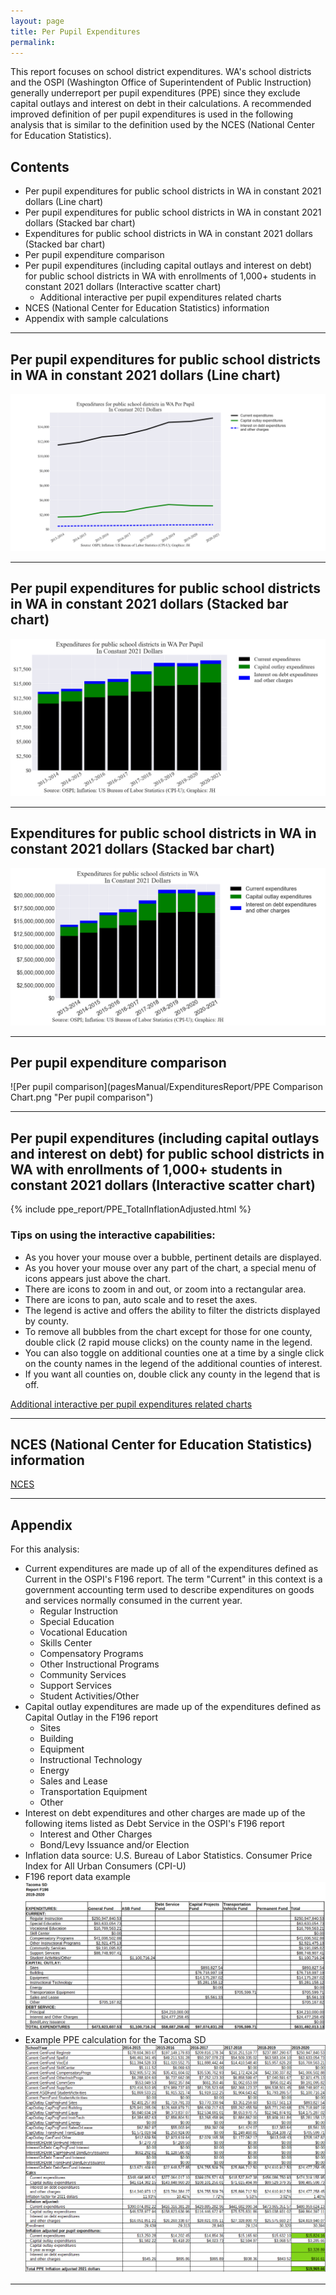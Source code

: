```yaml
---
layout: page
title: Per Pupil Expenditures
permalink:
---
```


This report focuses on school district expenditures. WA's school districts and the OSPI (Washington Office of Superintendent of Public Instruction) generally underreport per pupil expenditures (PPE) since they exclude 
capital outlays and interest on debt in their calculations. A recommended improved definition of per pupil expenditures is used in the following analysis 
that is similar to the definition used by the NCES (National Center for Education Statistics).


## Contents
- Per pupil expenditures for public school districts in WA in constant 2021 dollars (Line chart)
- Per pupil expenditures for public school districts in WA in constant 2021 dollars (Stacked bar chart)
- Expenditures for public school districts in WA in constant 2021 dollars (Stacked bar chart)
- Per pupil expenditure comparison
- Per pupil expenditures (including capital outlays and interest on debt) for public school districts in WA with enrollments of 1,000+ students in constant 2021 dollars (Interactive scatter chart)
    - Additional interactive per pupil expenditures related charts
- NCES (National Center for Education Statistics) information
- Appendix with sample calculations

___

## Per pupil expenditures for public school districts in WA in constant 2021 dollars (Line chart)

![Expenditures line chart](pagesManual/ExpendituresReport/SpendForStatePerPupilInflationAdjustedLine.png "Expenditures line chart")

___

## Per pupil expenditures for public school districts in WA in constant 2021 dollars (Stacked bar chart)

![Expenditures stacked bar chart](pagesManual/ExpendituresReport/SpendForStatePerPupilInflationAdjustedBar.png "Expenditures stacked bar chart")

___

## Expenditures for public school districts in WA in constant 2021 dollars (Stacked bar chart)

![Expenditures stacked bar chart](pagesManual/ExpendituresReport/SpendForStateInflationAdjustedBar.png "Expenditures stacked bar chart")

___

## Per pupil expenditure comparison

![Per pupil comparison](pagesManual/ExpendituresReport/PPE Comparison Chart.png "Per pupil comparison")

___

## Per pupil expenditures (including capital outlays and interest on debt) for public school districts in WA with enrollments of 1,000+ students in constant 2021 dollars (Interactive scatter chart)

<!---
![Per pupil total scatter](pagesManual/ExpendituresReport/PPE TotalInflationAdjustedScatter.png "Per pupil total scatter")
-->
{% include ppe_report/PPE_TotalInflationAdjusted.html %}

### Tips on using the interactive capabilities:
- As you hover your mouse over a bubble, pertinent details are displayed.
- As you hover your mouse over any part of the chart, a special menu of icons appears just above the chart. 
- There are icons to zoom in and out, or zoom into a rectangular area.
- There are icons to pan, auto scale and to reset the axes.
- The legend is active and offers the ability to filter the districts displayed by county.
- To remove all bubbles from the chart except for those for one county, double click (2 rapid mouse clicks) on the county name in the legend.
- You can also toggle on additional counties one at a time by a single click on the county names in the legend of the additional counties of interest.
- If you want all counties on, double click any county in the legend that is off.


[Additional interactive per pupil expenditures related charts](per_pupil_expenditures_list)

___

## NCES (National Center for Education Statistics) information

[NCES](https://nces.ed.gov/fastfacts/display.asp?id=66)

___

## Appendix
For this analysis:

- Current expenditures are made up of all of the expenditures defined as Current in the OSPI's F196 report. The term "Current" 
in this context is a government accounting term used to describe expenditures on goods and services normally consumed in the current year.
    - Regular Instruction
    - Special Education
    - Vocational Education
    - Skills Center
    - Compensatory Programs
    - Other Instructional Programs
    - Community Services
    - Support Services
    - Student Activities/Other
- Capital outlay expenditures are made up of the expenditures defined as Capital Outlay in the F196 report
    - Sites
    - Building
    - Equipment
    - Instructional Technology
    - Energy
    - Sales and Lease
    - Transportation Equipment
    - Other
- Interest on debt expenditures and other charges are made up of the following items listed as Debt Service in the OSPI's F196 report
    - Interest and Other Charges
    - Bond/Levy Issuance and/or Election
- Inflation data source: U.S. Bureau of Labor Statistics. Consumer Price Index for All Urban Consumers (CPI-U)
- F196 report data example
![F196 Data Example](pagesManual/ExpendituresReport/F196Example.png "F196 Data Example")
- Example PPE calculation for the Tacoma SD
![PPE Example Calculation](pagesManual/ExpendituresReport/ppeQA.png "PPE Example Calculation")

___